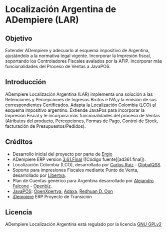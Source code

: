 Localización Argentina de ADempiere (LAR)
=========================================

Objetivo
---------
Extender ADempiere y adecuarlo al esquema impositivo de Argentina, ajustándolo a la normativa
legal vigente. Incorporar la Impresión fiscal, soportando los Controladores Fiscales avalados
por la AFIP. Incorporar más funcionalidades del Proceso de Ventas a JavaPOS.

Introducción
------------
ADempiere Localización Argentina (LAR) implementa una solución a las Retenciones y Percepciones
de Ingresos Brutos e IVA,y la emisión de sus correspondientes Certificados.
Adapta la Localización Colombia (LCO) al esquema impositivo argentino.
Extiende JavaPos para incorporar la Impresión Fiscal y le incorpora más funcionalidades del proceso
de Ventas (Atributos del producto, Percepciones, Formas de Pago, Control de Stock, facturación de
Presupuestos/Pedidos).

Créditos
---------
* Desarrollo inicial del proyecto por parte de [Ergio]
* ADempiere ERP version [3.61.Final][ADempiere361] ([Código fuente][ad361.final]).
* Localización Colombia (LCO), desarrollada por [Carlos Ruiz] - [GlobalQSS].
* Soporte para impresiones Fiscales mediante Punto de Venta, desarrollado por [Libertya].
* Plan de Cuentas genérico para Argentina desarrollado por [Alejandro Falcone] - [Openbiz].
* [JavaPOS]: [OpenXpertya], [Adaxa], [Redhuan D. Oon][Red1]
* [iDempiere] ERP Proyecto de Transición


Licencia
--------
ADempiere Localización Argentina está regulado por la licencia [GNU GPLv2]


[GNU GPLv2]: http://www.gnu.org/licenses/gpl-2.0.html
[ADempiere361]: http://www.adempiere.com/Branch_GlobalQSS_361
[GlobalQSS]: http://globalqss.com/portal/index.php?lang=es
[Libertya]: http://www.libertya.org
[Openbiz]: http://openbiz.com.ar
[Adaxa]: http://www.adaxa.com/
[Red1]: http://www.adempiere.com/User:Red1
[JavaPOS]: http://www.adempiere.com/Touchscreen_POS
[OpenXpertya]: http://www.openxpertya.org/
[Carlos Ruiz]: http://www.adempiere.com/User:CarlosRuiz
[LCO]: http://www.adempiere.com/LCO_Instrucciones_Instalacion#Soporte_Retenciones_Colombia
[Alejandro Falcone]: http://www.adempiere.com/User:Afalcone
[Ergio]: http://www.ergio.com.ar
[iDempiere]: http://www.idempiere.org/
[ad361-final]: https://bitbucket.org/emmie/adempiere361
